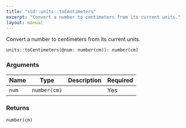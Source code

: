 ```yaml
---
title: "std::units::toCentimeters"
excerpt: "Convert a number to centimeters from its current units."
layout: manual
---
```


Convert a number to centimeters from its current units.



```kcl
units::toCentimeters(@num: number(cm)): number(cm)
```

### Arguments

| Name | Type | Description | Required |
|----------|------|-------------|----------|
| `num` | `number(cm)` |  | Yes |

### Returns

`number(cm)`



